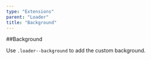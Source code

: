 ```yaml
---
type: "Extensions"
parent: "Loader"
title: "Background"
---
```


##Background

Use `.loader--background` to add the custom background.

<demo>
  <demovanilla src="inline/demos/loader/background-spinner">
  </demovanilla>
  <demovanilla src="inline/demos/loader/background-direction">
  </demovanilla>
  <demovanilla src="inline/demos/loader/background-size">
  </demovanilla>
</demo>

